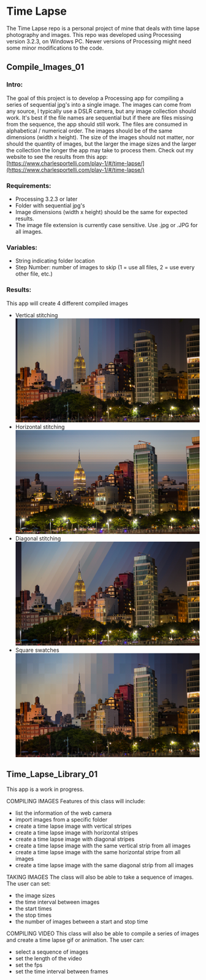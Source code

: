 # Time Lapse

The Time Lapse repo is a personal project of mine that deals with time lapse photography and images. This repo was developed using Processing version 3.2.3, on Windows PC. Newer versions of Processing might need some minor modifications to the code.

## Compile\_Images\_01

### Intro:

The goal of this project is to develop a Processing app for compiling a series of sequential jpg&#39;s into a single image. The images can come from any source, I typically use a DSLR camera, but any image collection should work. It&#39;s best if the file names are sequential but if there are files missing from the sequence, the app should still work. The files are consumed in alphabetical / numerical order. The images should be of the same dimensions (width x height). The size of the images should not matter, nor should the quantity of images, but the larger the image sizes and the larger the collection the longer the app may take to process them. Check out my website to see the results from this app: [https://www.charlesportelli.com/play-1/#/time-lapse/](https://www.charlesportelli.com/play-1/#/time-lapse/)

### Requirements:

- Processing 3.2.3 or later
- Folder with sequential jpg&#39;s
- Image dimensions (width x height) should be the same for expected results.
- The image file extension is currently case sensitive. Use .jpg or .JPG for all images.

### Variables:

- String indicating folder location
- Step Number: number of images to skip (1 = use all files, 2 = use every other file, etc.)

### Results:

This app will create 4 different compiled images

- Vertical stitching ![Vertical Stitching](https://github.com/Crashnorun/Time_Lapse/blob/master/Compile_Images_01/Sample%20Images/01_Vertical_ImageStep_5.jpg)
- Horizontal stitching ![Horizontal Stitching](https://github.com/Crashnorun/Time_Lapse/blob/master/Compile_Images_01/Sample%20Images/02_Horizontal_ImageStep_5.jpg)
- Diagonal stitching ![Diagonal Stitching](https://github.com/Crashnorun/Time_Lapse/blob/master/Compile_Images_01/Sample%20Images/03_Diagonal_ImageStep_5.jpg)
- Square swatches ![Square Swatches](https://github.com/Crashnorun/Time_Lapse/blob/master/Compile_Images_01/Sample%20Images/04_Square_ImageStep_5.jpg)

## Time\_Lapse\_Library\_01

This app is a work in progress.

COMPILING IMAGES Features of this class will include:

- list the information of the web camera
- import images from a specific folder
- create a time lapse image with vertical stripes
- create a time lapse image with horizontal stripes
- create a time lapse image with diagonal stripes
- create a time lapse image with the same vertical strip from all images
- create a time lapse image with the same horizontal stripe from all images
- create a time lapse image with the same diagonal strip from all images

TAKING IMAGES The class will also be able to take a sequence of images. The user can set:

- the image sizes
- the time interval between images
- the start times
- the stop times
- the number of images between a start and stop time

COMPILING VIDEO This class will also be able to compile a series of images and create a time lapse gif or animation. The user can:

- select a sequence of images
- set the length of the video
- set the fps
- set the time interval between frames
